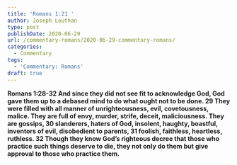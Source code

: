 ```yaml
---
title: 'Romans 1:21 '
author: Joseph Louthan
type: post
publishDate: 2020-06-29
url: /commentary-romans/2020-06-29-commentary-romans/
categories:
  - Commentary
tags:
  - 'Commentary: Romans'
draft: true
---
```


**Romans 1:28-32 And since they did not see fit to acknowledge God, God gave them up to a debased mind to do what ought not to be done. 29 They were filled with all manner of unrighteousness, evil, covetousness, malice. They are full of envy, murder, strife, deceit, maliciousness. They are gossips, 30 slanderers, haters of God, insolent, haughty, boastful, inventors of evil, disobedient to parents, 31 foolish, faithless, heartless, ruthless. 32 Though they know God’s righteous decree that those who practice such things deserve to die, they not only do them but give approval to those who practice them.**